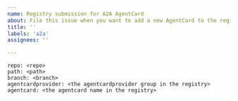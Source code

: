 ```yaml
---
name: Registry submission for A2A AgentCard
about: File this issue when you want to add a new AgentCard to the registry
title: ''
labels: 'a2a'
assignees: ''

---
```


<!--
To add entries into this registry, you need to fill out the section enclosed by ~~~ below. 

Using this form requires that your Agent-to-Agent (A2A) Agentcard resides in a publicly accessible
Git repository and that the given path contains a valid agent.json manifest
that describes the agentcard.

When you submit the issue, the repository will be inspected, the agent.json
file will be sourced from the given location and copied into this registry.

The file will be registered at /agentcardproviders/{agentcardprovider}/agentcards/{agentcard}.

If the agentcardprovider name and agentcard name are already taken, the request will be rejected.

- repo: Path to the repo (e.g. org/repo) on Github or an absolute URL to a Git repo elsewhere
- path: Path (folder) in the repo where the `agent.json` file can be found
- branch: Branch of the repo to look up
- agentcardprovider: The name of the agentcardprovider group to put the registration into. 
                     You or your company are the provider.
- agentcard: Identifier of the agentcard to register. 

The agentcardprovider and agentcard values must conform to this rule:

MUST be a non-empty string consisting of RFC3986 unreserved characters (ALPHA / DIGIT / - / . / _ / ~) and @, MUST start with ALPHA, DIGIT or _ and MUST be between 1 and 128 characters in length.

!-->

~~~
repo: <repo>
path: <path>
branch: <branch>
agentcardprovider: <the agentcardprovider group in the registry>
agentcard: <the agentcard name in the registry>
~~~

